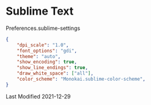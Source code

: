 # Sublime Text

Preferences.sublime-settings

```json
{
    "dpi_scale": "1.0",
    "font_options": "gdi",
    "theme": "auto",
    "show_encoding": true,
    "show_line_endings": true,
    "draw_white_space": ["all"],
    "color_scheme": "Monokai.sublime-color-scheme",
}
```

Last Modified 2021-12-29
